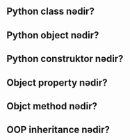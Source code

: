 ## Python class nədir?
## Python object nədir?
## Python construktor nədir?
## Object property nədir?
## Objct method nədir?
## OOP inheritance nədir?